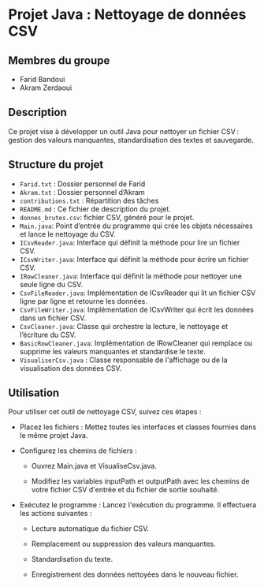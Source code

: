 # Projet Java : Nettoyage de données CSV

## Membres du groupe
- Farid Bandoui
- Akram Zerdaoui

## Description
Ce projet vise à développer un outil Java pour nettoyer un fichier CSV : gestion des valeurs manquantes, standardisation des textes et sauvegarde.

## Structure du projet
- `Farid.txt` : Dossier personnel de Farid
- `Akram.txt` : Dossier personnel d’Akram
- `contributions.txt` : Répartition des tâches
- `README.md` : Ce fichier de description du projet.
- `donnes_brutes.csv`: fichier CSV, généré pour le projet.
- `Main.java`: Point d’entrée du programme qui crée les objets nécessaires et lance le nettoyage du CSV.
- `ICsvReader.java`: Interface qui définit la méthode pour lire un fichier CSV.
- `ICsvWriter.java`: Interface qui définit la méthode pour écrire un fichier CSV.
- `IRowCleaner.java`: Interface qui définit la méthode pour nettoyer une seule ligne du CSV.
- `CsvFileReader.java`: Implémentation de ICsvReader qui lit un fichier CSV ligne par ligne et retourne les données.
- `CsvFileWriter.java`: Implémentation de ICsvWriter qui écrit les données dans un fichier CSV.
- `CsvCleaner.java`: Classe qui orchestre la lecture, le nettoyage et l’écriture du CSV.
- `BasicRowCleaner.java`: Implémentation de IRowCleaner qui remplace ou supprime les valeurs manquantes et standardise le texte.
- `VisualiserCsv.java` : Classe responsable de l'affichage ou de la visualisation des données CSV.

## Utilisation

Pour utiliser cet outil de nettoyage CSV, suivez ces étapes :

- Placez les fichiers : Mettez toutes les interfaces et classes fournies dans le même projet Java.

- Configurez les chemins de fichiers :

    - Ouvrez Main.java et VisualiseCsv.java.

    - Modifiez les variables inputPath et outputPath avec les chemins de votre fichier CSV d'entrée et du fichier de sortie souhaité.

- Exécutez le programme : Lancez l'exécution du programme. Il effectuera les actions suivantes :

    - Lecture automatique du fichier CSV.

    - Remplacement ou suppression des valeurs manquantes.

    - Standardisation du texte.

    - Enregistrement des données nettoyées dans le nouveau fichier.